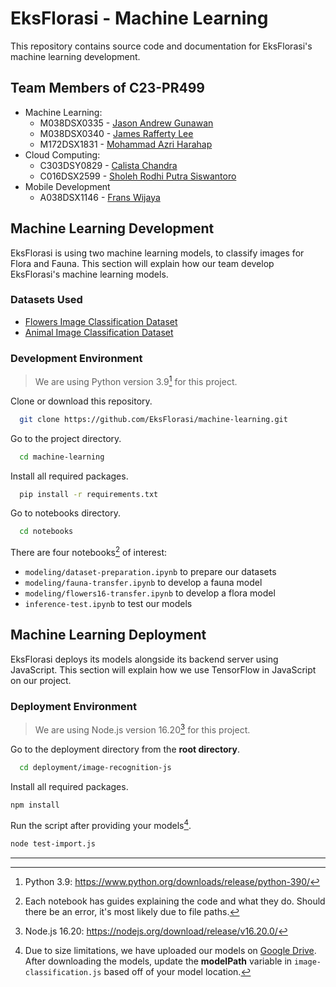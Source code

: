 # EksFlorasi - Machine Learning
This repository contains source code and documentation for EksFlorasi's machine learning development.

## Team Members of C23-PR499
- Machine Learning: 
  - M038DSX0335 - [Jason Andrew Gunawan](https://github.com/jasandgun)
  - M038DSX0340 - [James Rafferty Lee](https://github.com/jamesrafe)
  - M172DSX1831 - [Mohammad Azri Harahap](https://github.com/azrihrp)
- Cloud Computing: 
  - C303DSY0829 - [Calista Chandra](https://github.com/CalistaC)
  - C016DSX2599 - [Sholeh Rodhi Putra Siswantoro](https://github.com/sholehrodhi09)
- Mobile Development
  - A038DSX1146 - [Frans Wijaya](https://github.com/franswjy403)

## Machine Learning Development
EksFlorasi is using two machine learning models, to classify images for Flora and Fauna. This section will explain how our team develop EksFlorasi's machine learning models.

### Datasets Used
- [Flowers Image Classification Dataset](https://www.kaggle.com/datasets/l3llff/flowers)
- [Animal Image Classification Dataset](https://www.kaggle.com/datasets/iamsouravbanerjee/animal-image-dataset-90-different-animals)

### Development Environment
> We are using Python version 3.9[^1] for this project.

Clone or download this repository.

```bash
  git clone https://github.com/EksFlorasi/machine-learning.git
```

Go to the project directory.

```bash
  cd machine-learning
```

Install all required packages.

```bash
  pip install -r requirements.txt
```

Go to notebooks directory.

```bash
  cd notebooks
```

There are four notebooks[^2] of interest:
- `modeling/dataset-preparation.ipynb` to prepare our datasets
- `modeling/fauna-transfer.ipynb` to develop a fauna model
- `modeling/flowers16-transfer.ipynb` to develop a flora model
- `inference-test.ipynb` to test our models


## Machine Learning Deployment
EksFlorasi deploys its models alongside its backend server using JavaScript. This section will explain how we use TensorFlow in JavaScript on our project.

### Deployment Environment
> We are using Node.js version 16.20[^3] for this project.
 
Go to the deployment directory from the **root directory**.

```bash
  cd deployment/image-recognition-js
```

Install all required packages.

```bash
npm install
```

Run the script after providing your models[^4].

```bash
node test-import.js
```


---
[^1]: Python 3.9: https://www.python.org/downloads/release/python-390/

[^2]: Each notebook has guides explaining the code and what they do. Should there be an error, it's most likely due to file paths.

[^3]: Node.js 16.20: https://nodejs.org/download/release/v16.20.0/

[^4]: Due to size limitations, we have uploaded our models on [Google Drive](https://drive.google.com/drive/folders/1RjQkWhZVdXS_SAwH1VX8cBzk7uBDebk-?usp=sharing). After downloading the models, update the **modelPath** variable in `image-classification.js` based off of your model location.
